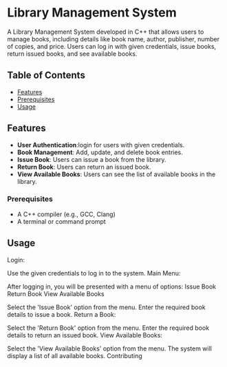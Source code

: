 # Library Management System

A Library Management System developed in C++ that allows users to manage books, including details like book name, author, publisher, number of copies, and price. Users can log in with given credentials, issue books, return issued books, and see available books.

## Table of Contents
- [Features](#features)
- [Prerequisites](#prerequisites)
- [Usage](#usage)


## Features

- **User Authentication**:login for users with given credentials.
- **Book Management**: Add, update, and delete book entries.
- **Issue Book**: Users can issue a book from the library.
- **Return Book**: Users can return an issued book.
- **View Available Books**: Users can see the list of available books in the library.

### Prerequisites

- A C++ compiler (e.g., GCC, Clang)
- A terminal or command prompt

## Usage

Login:

Use the given credentials to log in to the system.
Main Menu:

After logging in, you will be presented with a menu of options:
Issue Book
Return Book
View Available Books


Select the 'Issue Book' option from the menu.
Enter the required book details to issue a book.
Return a Book:

Select the 'Return Book' option from the menu.
Enter the required book details to return an issued book.
View Available Books:

Select the 'View Available Books' option from the menu.
The system will display a list of all available books.
Contributing
